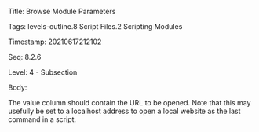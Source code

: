 Title:  Browse Module Parameters

Tags:   levels-outline.8 Script Files.2 Scripting Modules

Timestamp: 20210617212102

Seq:    8.2.6

Level:  4 - Subsection

Body: 

The value column should contain the URL to be opened. Note that this may usefully be set to a localhost address to open a local website as the last command in a script. 


